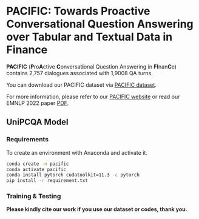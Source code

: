 PACIFIC: Towards Proactive Conversational Question Answering over Tabular and Textual Data in Finance
====================

**PACIFIC** (**P**ro**A**ctive **C**onversat**i**onal Question Answering in **FI**nan**C**e) contains 2,757 dialogues associated with 1,9008 QA turns. 

You can download our PACIFIC dataset via [PACIFIC dataset](https://github.com/dengyang17/PACIFIC/tree/master/dataset_raw).
                
For more information, please refer to our [PACIFIC website](https://nextplusplus.github.io/PACIFIC/) or read our EMNLP 2022 paper [PDF]().


## UniPCQA Model

### Requirements

To create an environment with Anaconda and activate it.

```bash
conda create -n pacific
conda activate pacific
conda install pytorch cudatoolkit=11.3 -c pytorch
pip install -r requirement.txt
```

### Training & Testing


__Please kindly cite our work if you use our dataset or codes, thank you.__
```bash
```
